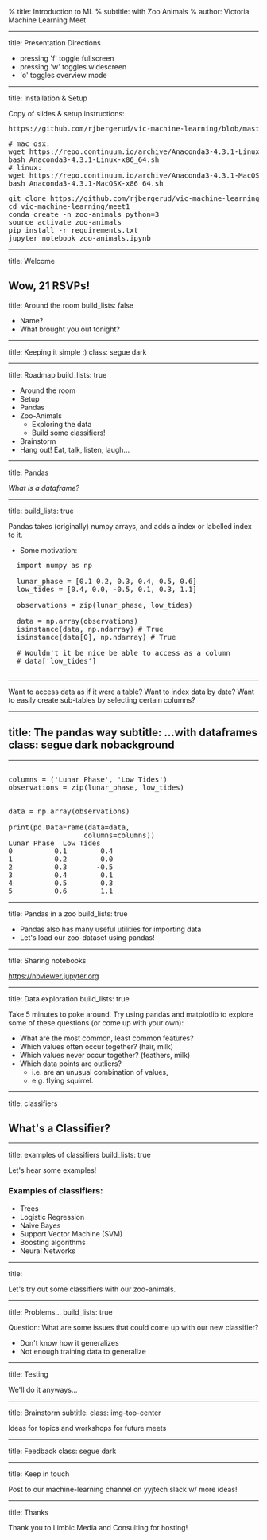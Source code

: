 % title: Introduction to ML
% subtitle: with Zoo Animals
% author: Victoria Machine Learning Meet

---
title: Presentation Directions

- pressing 'f' toggle fullscreen
- pressing 'w' toggles widescreen
- 'o' toggles overview mode

---
title: Installation & Setup

Copy of slides & setup instructions:
<pre>
https://github.com/rjbergerud/vic-machine-learning/blob/master/meet1/presentation/slides.md
</pre>

<pre>
# mac osx:
wget https://repo.continuum.io/archive/Anaconda3-4.3.1-Linux-x86_64.sh
bash Anaconda3-4.3.1-Linux-x86_64.sh
# linux:
wget https://repo.continuum.io/archive/Anaconda3-4.3.1-MacOSX-x86_64.sh
bash Anaconda3-4.3.1-MacOSX-x86_64.sh
</pre>

<pre>
git clone https://github.com/rjbergerud/vic-machine-learning.git
cd vic-machine-learning/meet1
conda create -n zoo-animals python=3
source activate zoo-animals
pip install -r requirements.txt
jupyter notebook zoo-animals.ipynb
</pre>

---
title: Welcome

Wow, 21 RSVPs!
---
title: Around the room
build_lists: false

- Name?
- What brought you out tonight?

<!-- Slides for Zoo animals tutorial -->
---
title: Keeping it simple :)
class: segue dark

---
title: Roadmap
build_lists: true

- Around the room
- Setup
- Pandas
- Zoo-Animals
  - Exploring the data
  - Build some classifiers!
- Brainstorm
- Hang out!  Eat, talk, listen, laugh...


---
title: Pandas

*What is a dataframe?*

---
title:
build_lists: true

Pandas takes (originally) numpy arrays, and adds a index or labelled index to it.

- Some motivation:

<pre class="prettyprint" data-lang="python">
  import numpy as np

  lunar_phase = [0.1 0.2, 0.3, 0.4, 0.5, 0.6]
  low_tides = [0.4, 0.0, -0.5, 0.1, 0.3, 1.1]

  observations = zip(lunar_phase, low_tides)

  data = np.array(observations)
  isinstance(data, np.ndarray) # True
  isinstance(data[0], np.ndarray) # True

  # Wouldn't it be nice be able to access as a column
  # data['low_tides']

</pre>
---

Want to access data as if it were a table?
Want to index data by date?
Want to easily create sub-tables by selecting certain columns?

---
title: The pandas way
subtitle: ...with dataframes
class: segue dark nobackground
 ---
<!-- Live code this -->
---

<pre class="prettyprint" data-lang=python>

columns = ('Lunar Phase', 'Low Tides')
observations = zip(lunar_phase, low_tides)


data = np.array(observations)

print(pd.DataFrame(data=data,
                  columns=columns))
Lunar Phase  Low Tides
0          0.1        0.4
1          0.2        0.0
2          0.3       -0.5
3          0.4        0.1
4          0.5        0.3
5          0.6        1.1
</pre>

---
title: Pandas in a zoo
build_lists: true
- Pandas also has many useful utilities for importing  data
- Let's load our zoo-dataset using pandas!

---
title: Sharing notebooks

https://nbviewer.jupyter.org

---
title: Data exploration
build_lists: true

Take 5 minutes to poke around. Try using pandas and matplotlib to explore some of these questions (or come up with your own):

- What are the most common, least common features?
- Which values often occur together? (hair, milk)
- Which values never occur together? (feathers, milk)
- Which data points are outliers?  
  - i.e. are an unusual combination of values,
  - e.g. flying squirrel.

---
title: classifiers

## What's a Classifier?

---
title: examples of classifiers
build_lists: true

Let's hear some examples!
### Examples of classifiers:
- Trees
- Logistic Regression
- Naive Bayes
- Support Vector Machine (SVM)
- Boosting algorithms
- Neural Networks

---
title:

Let's try out some classifiers with our zoo-animals.

---
title: Problems...
build_lists: true

Question: What are some issues that could come up with our new classifier?
- Don't know how it generalizes
- Not enough training data to generalize

---
title: Testing

We'll do it anyways...

<!--  Have extra "stretch" slides in case this goes quickly -->
---
title: Brainstorm
subtitle:
class: img-top-center

Ideas for topics and workshops for future meets

---
title: Feedback
class: segue dark


---
title: Keep in touch

Post to our machine-learning channel on yyjtech slack w/ more ideas!

---
title: Thanks

Thank you to Limbic Media and Consulting for hosting!

